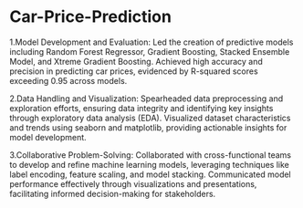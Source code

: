 # Car-Price-Prediction

1.Model Development and Evaluation: Led the creation of predictive models including Random Forest Regressor, Gradient Boosting, Stacked Ensemble Model, and Xtreme Gradient Boosting. Achieved high accuracy and precision in predicting car prices, evidenced by R-squared scores exceeding 0.95 across models.

2.Data Handling and Visualization: Spearheaded data preprocessing and exploration efforts, ensuring data integrity and identifying key insights through exploratory data analysis (EDA). Visualized dataset characteristics and trends using seaborn and matplotlib, providing actionable insights for model development.

3.Collaborative Problem-Solving: Collaborated with cross-functional teams to develop and refine machine learning models, leveraging techniques like label encoding, feature scaling, and model stacking. Communicated model performance effectively through visualizations and presentations, facilitating informed decision-making for stakeholders.
